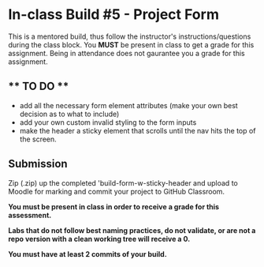 # In-class Build #5 - Project Form
This is a mentored build, thus follow the instructor's instructions/questions during the class block. You **MUST** be present in class to get a grade for this assignment. Being in attendance does not gaurantee you a grade for this assignment.

## ** TO DO **
*  add all the necessary form element attributes (make your own best decision as to what to include)
*  add your own custom invalid styling to the form inputs
*  make the header a sticky element that scrolls until the nav hits the top of the screen.

## Submission
Zip (.zip) up the completed 'build-form-w-sticky-header and upload to Moodle for marking and commit your project to GitHub Classroom. 

**You must be present in class in order to receive a grade for this assessment.**

**Labs that do not follow best naming practices, do not validate, or are not a repo version with a clean working tree will receive a 0.**

**You must have at least 2 commits of your build.**

